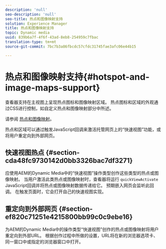 ```yaml
---
description: 'null'
seo-description: 'null'
seo-title: 热点和图像映射支持
solution: Experience Manager
title: 热点和图像映射支持
topic: Dynamic media
uuid: 839b6a7f-4f6f-43ad-8eb8-254959c7fbac
translation-type: tm+mt
source-git-commit: 7bc7b3a86fbcdc57cfdc31745fae3afc06e44b15

---
```



# 热点和图像映射支持{#hotspot-and-image-maps-support}

查看器支持在主视图上呈现热点图标和图像映射区域。 热点图标和区域的外观通过CSS进行控制，如自定义热点和图像映射部分中所述。

请参阅 [热点和图像映射](../../c-html5-aem-asset-viewers/c-html5-aem-carousel/c-html5-aem-carousel-customizingviewer/r-html5-aem-carousel-customize-hotspots-imagemaps.md#reference-2ac3cc414ef2467390bf53145f1d8d74)。

热点和区域可以通过触发JavaScript回调来激活托管网页上的“快速视图”功能，或将用户重定向到外部网页。

## 快速视图热点 {#section-cda48fc9730142d0bb3326bac7df3271}

应使用AEM的Dynamic Media中的“快速视图”操作类型创作这些类型的热点或图像映射。 当用户激活此类热点或图像映射时，查看器将运行 `quickViewActivate` JavaScript回调并将热点或图像映射数据传递给它。 预期嵌入网页会监听此回调。 在触发页面时，它会打开自己的快速视图实现。

## 重定向到外部网页 {#section-ef820c71251e4215800bb99c0c9ebe16}

为AEM的Dynamic Media中的操作类型“快速视图”创作的热点或图像映射将用户重定向到外部URL。 根据创作过程中所做的设置，URL将在新的浏览器选项卡、同一窗口中或指定的浏览器窗口中打开。
